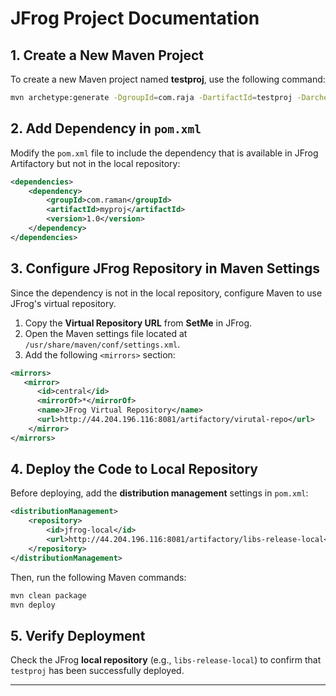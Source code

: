 # JFrog Project Documentation

## 1. Create a New Maven Project
To create a new Maven project named **testproj**, use the following command:

```sh
mvn archetype:generate -DgroupId=com.raja -DartifactId=testproj -DarchetypeArtifactId=maven-archetype-quickstart -DinteractiveMode=false
```

## 2. Add Dependency in `pom.xml`
Modify the `pom.xml` file to include the dependency that is available in JFrog Artifactory but not in the local repository:

```xml
<dependencies>
    <dependency>
        <groupId>com.raman</groupId>
        <artifactId>myproj</artifactId>
        <version>1.0</version>
    </dependency>
</dependencies>
```

## 3. Configure JFrog Repository in Maven Settings
Since the dependency is not in the local repository, configure Maven to use JFrog's virtual repository.

1. Copy the **Virtual Repository URL** from **SetMe** in JFrog.
2. Open the Maven settings file located at `/usr/share/maven/conf/settings.xml`.
3. Add the following `<mirrors>` section:

```xml
<mirrors>
   <mirror>
      <id>central</id>
      <mirrorOf>*</mirrorOf>
      <name>JFrog Virtual Repository</name>
      <url>http://44.204.196.116:8081/artifactory/virutal-repo</url>
    </mirror>
</mirrors>
```

## 4. Deploy the Code to Local Repository
Before deploying, add the **distribution management** settings in `pom.xml`:

```xml
<distributionManagement>
    <repository>
        <id>jfrog-local</id>
        <url>http://44.204.196.116:8081/artifactory/libs-release-local</url>
    </repository>
</distributionManagement>
```

Then, run the following Maven commands:

```sh
mvn clean package
mvn deploy
```

## 5. Verify Deployment
Check the JFrog **local repository** (e.g., `libs-release-local`) to confirm that `testproj` has been successfully deployed.

---


